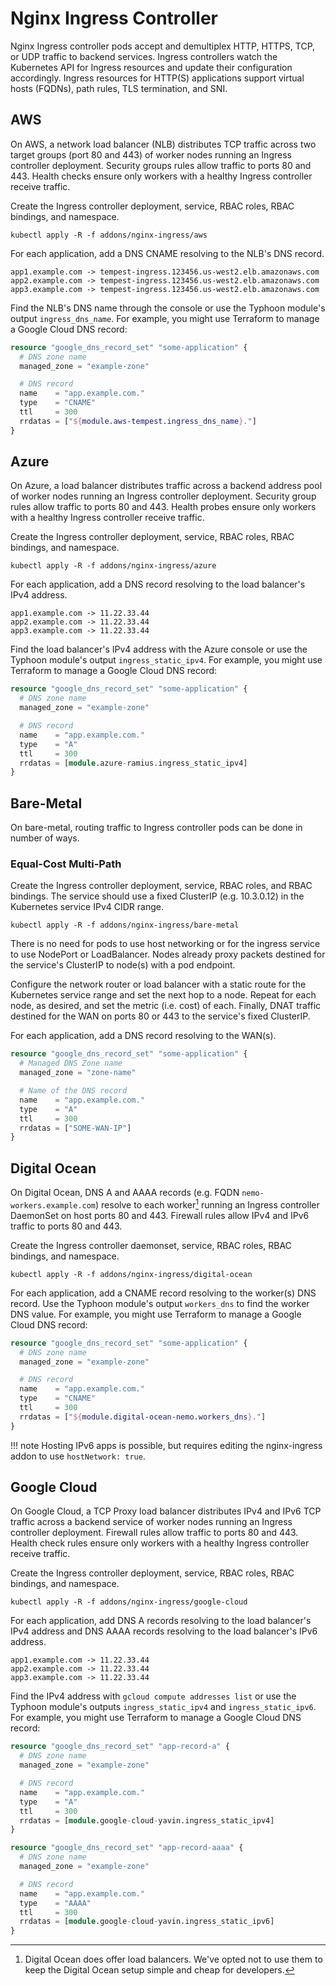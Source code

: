 # Nginx Ingress Controller

Nginx Ingress controller pods accept and demultiplex HTTP, HTTPS, TCP, or UDP traffic to backend services. Ingress controllers watch the Kubernetes API for Ingress resources and update their configuration accordingly. Ingress resources for HTTP(S) applications support virtual hosts (FQDNs), path rules, TLS termination, and SNI.

## AWS

On AWS, a network load balancer (NLB) distributes TCP traffic across two target groups (port 80 and 443) of worker nodes running an Ingress controller deployment. Security groups rules allow traffic to ports 80 and 443. Health checks ensure only workers with a healthy Ingress controller receive traffic.

Create the Ingress controller deployment, service, RBAC roles, RBAC bindings, and namespace.

```
kubectl apply -R -f addons/nginx-ingress/aws
```

For each application, add a DNS CNAME resolving to the NLB's DNS record.

```
app1.example.com -> tempest-ingress.123456.us-west2.elb.amazonaws.com
app2.example.com -> tempest-ingress.123456.us-west2.elb.amazonaws.com
app3.example.com -> tempest-ingress.123456.us-west2.elb.amazonaws.com
```

Find the NLB's DNS name through the console or use the Typhoon module's output `ingress_dns_name`. For example, you might use Terraform to manage a Google Cloud DNS record:

```tf
resource "google_dns_record_set" "some-application" {
  # DNS zone name
  managed_zone = "example-zone"

  # DNS record
  name    = "app.example.com."
  type    = "CNAME"
  ttl     = 300
  rrdatas = ["${module.aws-tempest.ingress_dns_name}."]
}
```

## Azure

On Azure, a load balancer distributes traffic across a backend address pool of worker nodes running an Ingress controller deployment. Security group rules allow traffic to ports 80 and 443. Health probes ensure only workers with a healthy Ingress controller receive traffic.

Create the Ingress controller deployment, service, RBAC roles, RBAC bindings, and namespace.

```
kubectl apply -R -f addons/nginx-ingress/azure
```

For each application, add a DNS record resolving to the load balancer's IPv4 address.

```
app1.example.com -> 11.22.33.44
app2.example.com -> 11.22.33.44
app3.example.com -> 11.22.33.44
```

Find the load balancer's IPv4 address with the Azure console or use the Typhoon module's output `ingress_static_ipv4`. For example, you might use Terraform to manage a Google Cloud DNS record:

```tf
resource "google_dns_record_set" "some-application" {
  # DNS zone name
  managed_zone = "example-zone"

  # DNS record
  name    = "app.example.com."
  type    = "A"
  ttl     = 300
  rrdatas = [module.azure-ramius.ingress_static_ipv4]
}
```

## Bare-Metal

On bare-metal, routing traffic to Ingress controller pods can be done in number of ways.

### Equal-Cost Multi-Path

Create the Ingress controller deployment, service, RBAC roles, and RBAC bindings. The service should use a fixed ClusterIP (e.g. 10.3.0.12) in the Kubernetes service IPv4 CIDR range.

```
kubectl apply -R -f addons/nginx-ingress/bare-metal
```

There is no need for pods to use host networking or for the ingress service to use NodePort or LoadBalancer. Nodes already proxy packets destined for the service's ClusterIP to node(s) with a pod endpoint.

Configure the network router or load balancer with a static route for the Kubernetes service range and set the next hop to a node. Repeat for each node, as desired, and set the metric (i.e. cost) of each. Finally, DNAT traffic destined for the WAN on ports 80 or 443 to the service's fixed ClusterIP.

For each application, add a DNS record resolving to the WAN(s).

```tf
resource "google_dns_record_set" "some-application" {
  # Managed DNS Zone name
  managed_zone = "zone-name"

  # Name of the DNS record
  name    = "app.example.com."
  type    = "A"
  ttl     = 300
  rrdatas = ["SOME-WAN-IP"]
}
```

## Digital Ocean

On Digital Ocean, DNS A and AAAA records (e.g. FQDN `nemo-workers.example.com`) resolve to each worker[^1] running an Ingress controller DaemonSet on host ports 80 and 443. Firewall rules allow IPv4 and IPv6 traffic to ports 80 and 443.

Create the Ingress controller daemonset, service, RBAC roles, RBAC bindings, and namespace.

```
kubectl apply -R -f addons/nginx-ingress/digital-ocean
```

For each application, add a CNAME record resolving to the worker(s) DNS record. Use the Typhoon module's output `workers_dns` to find the worker DNS value. For example, you might use Terraform to manage a Google Cloud DNS record:

```tf
resource "google_dns_record_set" "some-application" {
  # DNS zone name
  managed_zone = "example-zone"

  # DNS record
  name    = "app.example.com."
  type    = "CNAME"
  ttl     = 300
  rrdatas = ["${module.digital-ocean-nemo.workers_dns}."]
}
```

!!! note
    Hosting IPv6 apps is possible, but requires editing the nginx-ingress addon to use `hostNetwork: true`.

[^1]: Digital Ocean does offer load balancers. We've opted not to use them to keep the Digital Ocean setup simple and cheap for developers.

## Google Cloud

On Google Cloud, a TCP Proxy load balancer distributes IPv4 and IPv6 TCP traffic across a backend service of worker nodes running an Ingress controller deployment. Firewall rules allow traffic to ports 80 and 443. Health check rules ensure only workers with a healthy Ingress controller receive traffic.

Create the Ingress controller deployment, service, RBAC roles, RBAC bindings, and namespace.

```
kubectl apply -R -f addons/nginx-ingress/google-cloud
```

For each application, add DNS A records resolving to the load balancer's IPv4 address and DNS AAAA records resolving to the load balancer's IPv6 address.

```
app1.example.com -> 11.22.33.44
app2.example.com -> 11.22.33.44
app3.example.com -> 11.22.33.44
```

Find the IPv4 address with `gcloud compute addresses list` or use the Typhoon module's outputs `ingress_static_ipv4` and `ingress_static_ipv6`. For example, you might use Terraform to manage a Google Cloud DNS record:

```tf
resource "google_dns_record_set" "app-record-a" {
  # DNS zone name
  managed_zone = "example-zone"

  # DNS record
  name    = "app.example.com."
  type    = "A"
  ttl     = 300
  rrdatas = [module.google-cloud-yavin.ingress_static_ipv4]
}

resource "google_dns_record_set" "app-record-aaaa" {
  # DNS zone name
  managed_zone = "example-zone"

  # DNS record
  name    = "app.example.com."
  type    = "AAAA"
  ttl     = 300
  rrdatas = [module.google-cloud-yavin.ingress_static_ipv6]
}
```
